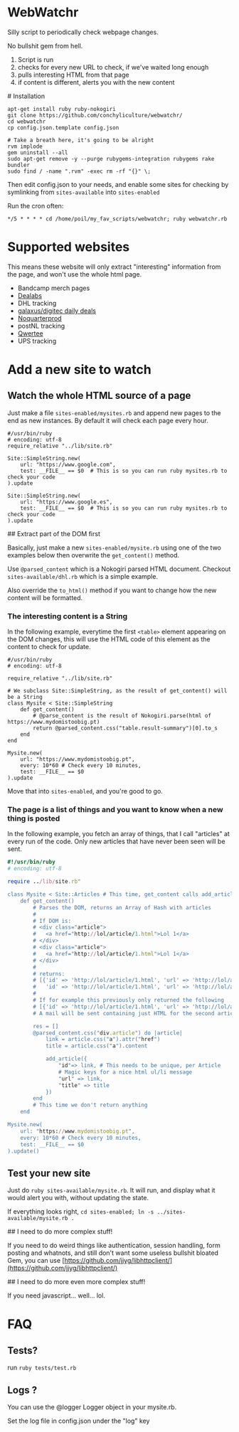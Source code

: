 # WebWatchr

Silly script to periodically check webpage changes.

No bullshit gem from hell.

1. Script is run
2. checks for every new URL to check, if we've waited long enough
3. pulls interesting HTML from that page
4. if content is different, alerts you with the new content

# Installation

    apt-get install ruby ruby-nokogiri
    git clone https://github.com/conchyliculture/webwatchr/
    cd webwatchr
    cp config.json.template config.json

    # Take a breath here, it's going to be alright
    rvm implode
    gem uninstall --all
    sudo apt-get remove -y --purge rubygems-integration rubygems rake bundler
    sudo find / -name ".rvm" -exec rm -rf "{}" \;

Then edit config.json to your needs, and enable some sites for checking by symlinking from `sites-available` into `sites-enabled`

Run the cron often:

    */5 * * * * cd /home/poil/my_fav_scripts/webwatchr; ruby webwatchr.rb

# Supported websites

This means these website will only extract "interesting" information from the page, and won't use the whole html page.

* Bandcamp merch pages
* [Dealabs](https://www.dealabs.com)
* DHL tracking
* [galaxus/digitec daily deals](https://www.galaxus.com/LiveShopping/)
* [Noquarterprod](https://www.noquarterprod.com)
* postNL tracking
* [Qwertee](https://www.qwertee.com)
* UPS tracking

# Add a new site to watch

## Watch the whole HTML source of a page

Just make a file `sites-enabled/mysites.rb` and append new pages to the end as new instances.
By default it will check each page every hour.

    #/usr/bin/ruby
    # encoding: utf-8
    require_relative "../lib/site.rb"

    Site::SimpleString.new(
        url: "https://www.google.com",
        test: __FILE__ == $0  # This is so you can run ruby mysites.rb to check your code
    ).update

    Site::SimpleString.new(
        url: "https://www.google.es",
        test: __FILE__ == $0  # This is so you can run ruby mysites.rb to check your code
    ).update

## Extract part of the DOM first

Basically, just make a new `sites-enabled/mysite.rb` using one of the two examples below
then overwrite the `get_content()` method.

Use `@parsed_content` which is a Nokogiri parsed HTML document. Checkout `sites-available/dhl.rb` which is a simple example.

Also override the `to_html()` method if you want to change how the new content will be formatted.


### The interesting content is a String

In the following example, everytime the first `<table>` element appearing on the DOM
changes, this will use the HTML code of this element as the content to check for update.

    #/usr/bin/ruby
    # encoding: utf-8

    require_relative "../lib/site.rb"

    # We subclass Site::SimpleString, as the result of get_content() will be a String
    class Mysite < Site::SimpleString
        def get_content()
            # @parse_content is the result of Nokogiri.parse(html of https://www.mydomistoobig.pt)
            return @parsed_content.css("table.result-summary")[0].to_s
        end
    end

    Mysite.new(
        url: "https://www.mydomistoobig.pt",
        every: 10*60 # Check every 10 minutes,
        test: __FILE__ == $0
    ).update

Move that into `sites-enabled`, and you're good to go.


### The page is a list of things and you want to know when a new thing is posted

In the following example, you fetch an array of things, that I call "articles" at every run of the code.
Only new articles that have never been seen will be sent.

```ruby
#!/usr/bin/ruby
# encoding: utf-8

require ../lib/site.rb"

class Mysite < Site::Articles # This time, get_content calls add_article() on a Hash of stuff ( == "articles")
    def get_content()
        # Parses the DOM, returns an Array of Hash with articles
        #
        # If DOM is:
        # <div class="article">
        #   <a href="http://lol/article/1.html">Lol 1</a>
        # </div>
        # <div class="article">
        #   <a href="http://lol/article/1.html">Lol 1</a>
        # </div>
        #
        # returns:
        # [{'id' => 'http://lol/article/1.html', 'url' => 'http://lol/article/1.html'},
        #   'id' => 'http://lol/article/1.html', 'url' => 'http://lol/article/2.html'}]
        #
        # If for example this previously only returned the following
        # [{'id' => 'http://lol/article/1.html', 'url' => 'http://lol/article/1.html'}]
        # A mail will be sent containing just HTML for the second article

        res = []
        @parsed_content.css("div.article") do |article|
            link = article.css("a").attr("href")
            title = article.css("a").content

            add_article({
                "id"=> link, # This needs to be unique, per Article
                # Magic keys for a nice html ul/li message
                "url" => link,
                "title" => title
            })
        end
        # This time we don't return anything
    end

Mysite.new(
    url: "https://www.mydomistoobig.pt",
    every: 10*60 # Check every 10 minutes,
    test: __FILE__ == $0
).update()
```

## Test your new site

Just do `ruby sites-available/mysite.rb`. It will run, and display what it would alert you with, without updating the state.

If everything looks right, `cd sites-enabled; ln -s ../sites-available/mysite.rb .`

## I need to do more complex stuff!

If you need to do weird things like authentication, session handling, form posting and whatnots, and still don't want some useless bullshit bloated Gem, you can use [https://github.com/jjyg/libhttpclient/](https://github.com/jjyg/libhttpclient/)

## I need to do more even more complex stuff!

If you need javascript... well... lol.

# FAQ

## Tests?

run `ruby tests/test.rb`

## Logs ?

You can use the @logger Logger object in your mysite.rb.

Set the log file in config.json under the "log" key

